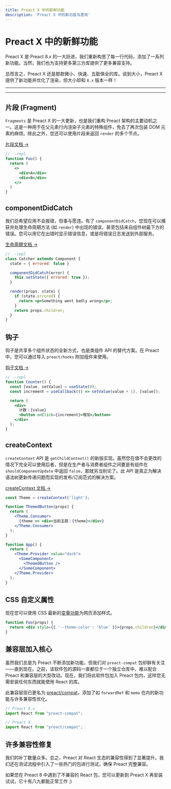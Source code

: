 ```yaml
---
title: Preact X 中的新鲜功能
description: 'Preact X 中的新功能与更改'
---
```


# Preact X 中的新鲜功能

Preact X 是 Preact 8.x 的一大跃进，我们重新构思了每一行代码，添加了一系列新功能。当然，我们也为支持更多第三方库提供了更多兼容支持。

总而言之，Preact X 还是那款微小、快速、五脏俱全的库。说到大小，Preact X 提供了新功能并优化了渲染，但大小却和 `8.x` 版本一样！

---

<div><toc></toc></div>

---

## 片段 (Fragment)

`Fragments` 是 Preact X 的一大更新，也是我们重构 Preact 架构的主要动机之一。这是一种用于在父元素行内渲染子元素的特殊组件，免去了再次包装 DOM 元素的麻烦。除此之外，您还可以使用片段来返回 `render` 的多个节点。

[片段文档 →](/guide/v10/components#片段-fragment)

```jsx
// --repl
function Foo() {
  return (
    <>
      <div>A</div>
      <div>B</div>
    </>
  )
}
```

## componentDidCatch

我们总希望应用不会报错，但事与愿违。有了 `componentDidCatch`，您现在可以捕获并处理生命周期方法 (如 `render`) 中出现的错误，甚至包括来自组件树最下方的错误。您可以用它在出错时显示错误信息，或是将错误日志发送到外部服务。

[生命周期文档 →](/guide/v10/components#componentdidcatch)

```jsx
// --repl
class Catcher extends Component {
  state = { errored: false }

  componentDidCatch(error) {
    this.setState({ errored: true });
  }

  render(props, state) {
    if (state.errored) {
      return <p>Something went badly wrong</p>;
    }
    return props.children;
  }
}
```

## 钩子

钩子是共享多个组件状态的全新方式，也是类组件 API 的替代方案。在 Preact 中，您可以通过导入 `preact/hooks` 附加组件来使用。

[钩子文档 →](/guide/v10/hooks)

```jsx
// --repl
function Counter() {
  const [value, setValue] = useState(0);
  const increment = useCallback(() => setValue(value + 1), [value]);

  return (
    <div>
      计数：{value}
      <button onClick={increment}>增加</button>
    </div>
  );
}
```

## createContext

`createContext` API 是 `getChildContext()` 的新版实现。虽然您在值不会更改的情况下完全可以使用后者，但是在生产者与消费者组件之间要是有组件在 `shouldComponentUpdate` 中返回 `false`，那就另当别论了。此 API 是真正为解决语法树更新传递问题而实现的发布/订阅范式的解决方案。

[createContext 文档 →](/guide/v10/context#createcontext)

```jsx
const Theme = createContext('light');

function ThemedButton(props) {
  return (
    <Theme.Consumer>
      {theme => <div>当前主题：{theme}</div>}
    </Theme.Consumer>
  );
}

function App() {
  return (
    <Theme.Provider value="dark">
      <SomeComponent>
        <ThemedButton />
      </SomeComponent>
    </Theme.Provider>
  );
}
```

## CSS 自定义属性

现在您可以使用 CSS 最新的[变量功能](https://developer.mozilla.org/zh-CN/docs/Web/CSS/--*)为网页添加样式。

```jsx
function Foo(props) {
  return <div style={{ '--theme-color': 'blue' }}>{props.children}</div>;
}
```

## 兼容层加入核心

虽然我们总是为 Preact 不断添加新功能，但我们对 `preact-compat` 包却鲜有关注——直到现在。之前，该软件包的源码一直都位于一个独立仓库中，难以配合 Preact 和兼容层的大型改动。现在，我们将此软件包加入 Preact 包内，这样您无需安装任何东西就能使用 React 的库。

此兼容层现已更名为 [preact/compat](/guide/v10/differences-to-react#features-exclusive-to-preactcompat)，添加了如 `forwardRef` 和 `memo` 在内的新功能与许多兼容性优化。

```js
// Preact 8.x
import React from "preact-compat";

// Preact X
import React from "preact/compat";
```

## 许多兼容性修复

我们的补丁数量众多。总之，Preact 对 React 生态的兼容性得到了显著提升。我们还在测试流程中引入了一些热门的包进行测试，确保 Preact 完整兼容。

如果您在 Preact 8 中遇到了不兼容的 React 包，您可以更新到 Preact X 再安装试试，它十有八九都能正常工作 ;)
